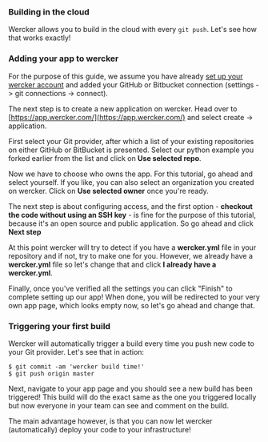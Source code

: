 ### Building in the cloud

Wercker allows you to build in the cloud with every `git push`.  Let's see how
that works exactly! 

### Adding your app to wercker 
For the purpose of this guide, we assume you have already [set up your
wercker account](https://app.wercker.com/users/new) and added your GitHub or Bitbucket connection (settings -> git connections -> connect).

The next step is to create a new application on wercker. Head over to
[https://app.wercker.com/](https://app.wercker.com/) and select create ->
application.

First select your Git provider, after which a list of your existing
repositories on either GitHub or BitBucket is presented. Select our python
example you forked earlier from the list and click on **Use selected repo**. 

Now we have to choose who owns the app. For this tutorial, go ahead and select
yourself. If you like, you can also select an organization you created on
wercker. Click on **Use selected owner** once you're ready.

The next step is about configuring access, and the first option - **checkout
the code without using an SSH key** - is fine for the purpose of this tutorial,
because it's an open source and public application. So go ahead and click
**Next step**

At this point wercker will try to detect if you have a **wercker.yml** file in
your repository and if not, try to make one for you. However, we already have a
**wercker.yml** file so let's change that and click **I already have a
wercker.yml**. 

Finally, once you've verified all the settings you can click "Finish" to
complete setting up our app!  When done, you will be redirected to your very
own app page, which looks empty now, so let's go ahead and change that. 

### Triggering your first build

Wercker will automatically trigger a build every time you push new code
to your Git provider. Let's see that in action:

```
$ git commit -am 'wercker build time!'
$ git push origin master
```

Next, navigate to your app page and you should see a new build has been
triggered! This build will do the exact same as the one you triggered locally
but now everyone in your team can see and comment on the build. 

The main advantage however, is that you can now let wercker (automatically)
deploy your code to your infrastructure!
